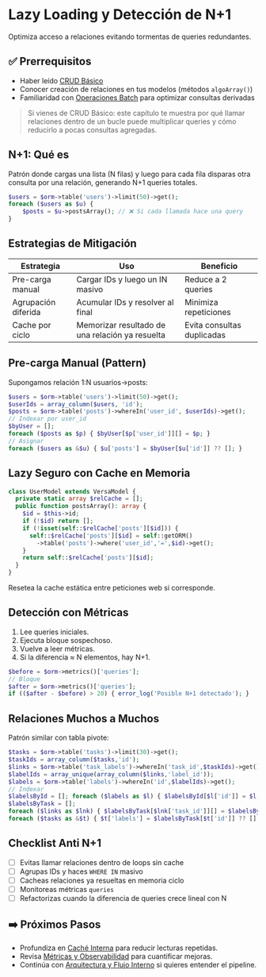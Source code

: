 # Lazy Loading y Detección de N+1

Optimiza acceso a relaciones evitando tormentas de queries redundantes.

## ✅ Prerrequisitos
- Haber leído [CRUD Básico](../03-basico/crud-basico.md)
- Conocer creación de relaciones en tus modelos (métodos `algoArray()`)
- Familiaridad con [Operaciones Batch](operaciones-batch.md) para optimizar consultas derivadas

> Si vienes de CRUD Básico: este capítulo te muestra por qué llamar relaciones dentro de un bucle puede multiplicar queries y cómo reducirlo a pocas consultas agregadas.

## N+1: Qué es
Patrón donde cargas una lista (N filas) y luego para cada fila disparas otra consulta por una relación, generando N+1 queries totales.

```php
$users = $orm->table('users')->limit(50)->get();
foreach ($users as $u) {
    $posts = $u->postsArray(); // ❌ Si cada llamada hace una query
}
```

## Estrategias de Mitigación
| Estrategia | Uso | Beneficio |
|-----------|-----|-----------|
| Pre-carga manual | Cargar IDs y luego un IN masivo | Reduce a 2 queries |
| Agrupación diferida | Acumular IDs y resolver al final | Minimiza repeticiones |
| Cache por ciclo | Memorizar resultado de una relación ya resuelta | Evita consultas duplicadas |

## Pre-carga Manual (Pattern)
Supongamos relación 1:N usuarios→posts:
```php
$users = $orm->table('users')->limit(50)->get();
$userIds = array_column($users, 'id');
$posts = $orm->table('posts')->whereIn('user_id', $userIds)->get();
// Indexar por user_id
$byUser = [];
foreach ($posts as $p) { $byUser[$p['user_id']][] = $p; }
// Asignar
foreach ($users as &$u) { $u['posts'] = $byUser[$u['id']] ?? []; }
```

## Lazy Seguro con Cache en Memoria
```php
class UserModel extends VersaModel {
  private static array $relCache = [];
  public function postsArray(): array {
    $id = $this->id;
    if (!$id) return [];
    if (!isset(self::$relCache['posts'][$id])) {
      self::$relCache['posts'][$id] = self::getORM()
        ->table('posts')->where('user_id','=',$id)->get();
    }
    return self::$relCache['posts'][$id];
  }
}
```
Resetea la cache estática entre peticiones web si corresponde.

## Detección con Métricas
1. Lee queries iniciales.
2. Ejecuta bloque sospechoso.
3. Vuelve a leer métricas.
4. Si la diferencia ≈ N elementos, hay N+1.
```php
$before = $orm->metrics()['queries'];
// Bloque
$after = $orm->metrics()['queries'];
if (($after - $before) > 20) { error_log('Posible N+1 detectado'); }
```

## Relaciones Muchos a Muchos
Patrón similar con tabla pivote:
```php
$tasks = $orm->table('tasks')->limit(30)->get();
$taskIds = array_column($tasks,'id');
$links = $orm->table('task_labels')->whereIn('task_id',$taskIds)->get();
$labelIds = array_unique(array_column($links,'label_id'));
$labels = $orm->table('labels')->whereIn('id',$labelIds)->get();
// Indexar
$labelsById = []; foreach ($labels as $l) { $labelsById[$l['id']] = $l; }
$labelsByTask = [];
foreach ($links as $lnk) { $labelsByTask[$lnk['task_id']][] = $labelsById[$lnk['label_id']]; }
foreach ($tasks as &$t) { $t['labels'] = $labelsByTask[$t['id']] ?? []; }
```

## Checklist Anti N+1
- [ ] Evitas llamar relaciones dentro de loops sin cache
- [ ] Agrupas IDs y haces `WHERE IN` masivo
- [ ] Cacheas relaciones ya resueltas en memoria ciclo
- [ ] Monitoreas métricas `queries`
- [ ] Refactorizas cuando la diferencia de queries crece lineal con N

## ➡️ Próximos Pasos
- Profundiza en [Caché Interna](cache-interna.md) para reducir lecturas repetidas.
- Revisa [Métricas y Observabilidad](observabilidad/metricas.md) para cuantificar mejoras.
- Continúa con [Arquitectura y Flujo Interno](arquitectura-flujo-interno.md) si quieres entender el pipeline.
